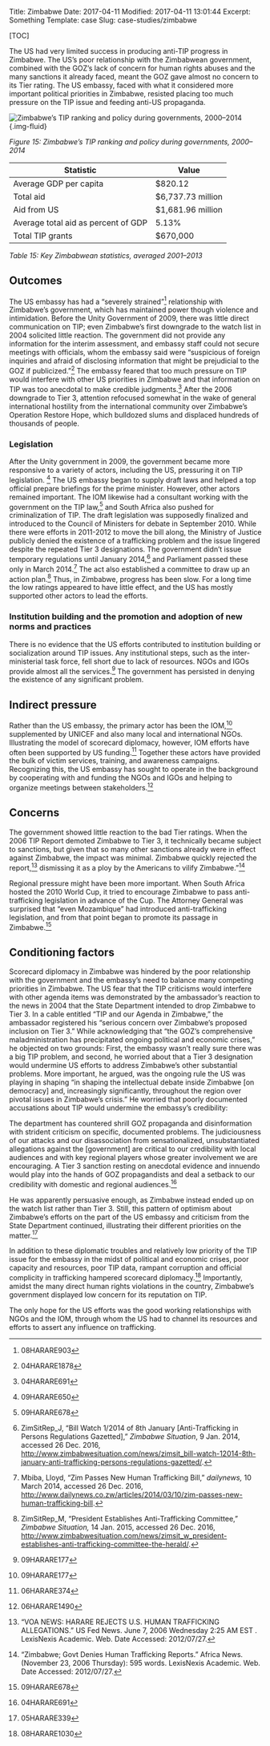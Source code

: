 Title: Zimbabwe
Date: 2017-04-11
Modified: 2017-04-11 13:01:44
Excerpt: Something
Template: case
Slug: case-studies/zimbabwe

[TOC]

The US had very limited success in producing anti-TIP progress in Zimbabwe. The
US’s poor relationship with the Zimbabwean government, combined with the GOZ’s
lack of concern for human rights abuses and the many sanctions it already
faced, meant the GOZ gave almost no concern to its Tier rating. The US embassy,
faced with what it considered more important political priorities in Zimbabwe,
resisted placing too much pressure on the TIP issue and feeding anti-US
propaganda.

![Zimbabwe’s TIP ranking and policy during governments, 2000–2014](/files/images/timeline_ZWE.png){.img-fluid}

*Figure 15: Zimbabwe’s TIP ranking and policy during governments, 2000–2014*

Statistic                             | Value
------------------------------------- | --------------------
Average GDP per capita                | $820.12
Total aid                             | $6,737.73 million
Aid from US                           | $1,681.96 million
Average total aid as percent of GDP   | 5.13%
Total TIP grants                      | $670,000

*Table 15: Key Zimbabwean statistics, averaged 2001–2013*

## Outcomes

The US embassy has had a “severely strained”[^516] relationship with Zimbabwe’s
government, which has maintained power though violence and intimidation. Before
the Unity Government of 2009, there was little direct communication on TIP;
even Zimbabwe’s first downgrade to the watch list in 2004 solicited little
reaction. The government did not provide any information for the interim
assessment, and embassy staff could not secure meetings with officials, whom
the embassy said were “suspicious of foreign inquiries and afraid of disclosing
information that might be prejudicial to the GOZ if publicized.”[^517] The
embassy feared that too much pressure on TIP would interfere with other US
priorities in Zimbabwe and that information on TIP was too anecdotal to make
credible judgments.[^518] After the 2006 downgrade to Tier 3, attention
refocused somewhat in the wake of general international hostility from the
international community over Zimbabwe’s Operation Restore Hope, which bulldozed
slums and displaced hundreds of thousands of people.

### Legislation

After the Unity government in 2009, the government became more responsive to a
variety of actors, including the US, pressuring it on TIP legislation. [^519]
The US embassy began to supply draft laws and helped a top official prepare
briefings for the prime minister. However, other actors remained important. The
IOM likewise had a consultant working with the government on the TIP law,[^520]
and South Africa also pushed for criminalization of TIP. The draft legislation
was supposedly finalized and introduced to the Council of Ministers for debate
in September 2010. While there were efforts in 2011-2012 to move the bill
along, the Ministry of Justice publicly denied the existence of a trafficking
problem and the issue lingered despite the repeated Tier 3 designations. The
government didn’t issue temporary regulations until January 2014,[^521] and
Parliament passed these only in March 2014.[^522] The act also established a
committee to draw up an action plan.[^523] Thus, in Zimbabwe, progress has been
slow. For a long time the low ratings appeared to have little effect, and the
US has mostly supported other actors to lead the efforts.

### Institution building and the promotion and adoption of new norms and practices

There is no evidence that the US efforts contributed to institution building or
socialization around TIP issues. Any institutional steps, such as the inter-
ministerial task force, fell short due to lack of resources. NGOs and IGOs
provide almost all the services.[^524] The government has persisted in denying
the existence of any significant problem.

## Indirect pressure

Rather than the US embassy, the primary actor has been the IOM,[^525]
supplemented by UNICEF and also many local and international NGOs. Illustrating
the model of scorecard diplomacy, however, IOM efforts have often been
supported by US funding.[^526] Together these actors have provided the bulk of
victim services, training, and awareness campaigns. Recognizing this, the US
embassy has sought to operate in the background by cooperating with and funding
the NGOs and IGOs and helping to organize meetings between stakeholders.[^527]

## Concerns

The government showed little reaction to the bad Tier ratings. When the 2006
TIP Report demoted Zimbabwe to Tier 3, it technically became subject to
sanctions, but given that so many other sanctions already were in effect
against Zimbabwe, the impact was minimal. Zimbabwe quickly rejected the
report,[^528] dismissing it as a ploy by the Americans to vilify
Zimbabwe.”[^529]

Regional pressure might have been more important. When South Africa hosted the
2010 World Cup, it tried to encourage Zimbabwe to pass anti-trafficking
legislation in advance of the Cup. The Attorney General was surprised that
“even Mozambique” had introduced anti-trafficking legislation, and from that
point began to promote its passage in Zimbabwe.[^530]

## Conditioning factors

Scorecard diplomacy in Zimbabwe was hindered by the poor relationship with the
government and the embassy’s need to balance many competing priorities in
Zimbabwe. The US fear that the TIP criticisms would interfere with other agenda
items was demonstrated by the ambassador’s reaction to the news in 2004 that
the State Department intended to drop Zimbabwe to Tier 3. In a cable entitled
“TIP and our Agenda in Zimbabwe,” the ambassador registered his “serious
concern over Zimbabwe’s proposed inclusion on Tier 3.” While acknowledging that
“the GOZ’s comprehensive maladministration has precipitated ongoing political
and economic crises,” he objected on two grounds: First, the embassy wasn’t
really sure there was a big TIP problem, and second, he worried about that a
Tier 3 designation would undermine US efforts to address Zimbabwe’s other
substantial problems. More important, he argued, was the ongoing rule the US
was playing in shaping “in shaping the intellectual debate inside Zimbabwe \[on
democracy\] and, increasingly significantly, throughout the region over pivotal
issues in Zimbabwe’s crisis.” He worried that poorly documented accusations
about TIP would undermine the embassy’s credibility:

The department has countered shrill GOZ propaganda and disinformation with
strident criticism on specific, documented problems. The judiciousness of our
attacks and our disassociation from sensationalized, unsubstantiated
allegations against the \[government\] are critical to our credibility with
local audiences and with key regional players whose greater involvement we are
encouraging. A Tier 3 sanction resting on anecdotal evidence and innuendo would
play into the hands of GOZ propagandists and deal a setback to our credibility
with domestic and regional audiences.[^531]

He was apparently persuasive enough, as Zimbabwe instead ended up on the watch
list rather than Tier 3. Still, this pattern of optimism about Zimbabwe’s
efforts on the part of the US embassy and criticism from the State Department
continued, illustrating their different priorities on the matter.[^532]

In addition to these diplomatic troubles and relatively low priority of the TIP
issue for the embassy in the midst of political and economic crises, poor
capacity and resources, poor TIP data, rampant corruption and official
complicity in trafficking hampered scorecard diplomacy.[^533] Importantly,
amidst the many direct human rights violations in the country, Zimbabwe’s
government displayed low concern for its reputation on TIP.

The only hope for the US efforts was the good working relationships with NGOs
and the IOM, through whom the US had to channel its resources and efforts to
assert any influence on trafficking.


[^516]: 08HARARE903

[^517]: 04HARARE1878

[^518]: 04HARARE691

[^519]: 09HARARE650

[^520]: 09HARARE678

[^521]: ZimSitRep\_J, “Bill Watch 1/2014 of 8th January
    \[Anti-Trafficking in Persons Regulations Gazetted\],” *Zimbabwe
    Situation*, 9 Jan. 2014, accessed 26 Dec. 2016,
    <http://www.zimbabwesituation.com/news/zimsit_bill-watch-12014-8th-january-anti-trafficking-persons-regulations-gazetted/>.

[^522]: Mbiba, Lloyd, “Zim Passes New Human Trafficking Bill,”
    *dailynews,* 10 March 2014, accessed 26 Dec. 2016,
    <http://www.dailynews.co.zw/articles/2014/03/10/zim-passes-new-human-trafficking-bill>.

[^523]: ZimSitRep\_M, “President Establishes Anti-Trafficking
    Committee,” *Zimbabwe Situation,* 14 Jan. 2015, accessed 26 Dec.
    2016,
    <http://www.zimbabwesituation.com/news/zimsit_w_president-establishes-anti-trafficking-committee-the-herald/>.

[^524]: 09HARARE177

[^525]: 09HARARE177

[^526]: 06HARARE374

[^527]: 06HARARE1490

[^528]: “VOA NEWS: HARARE REJECTS U.S. HUMAN TRAFFICKING ALLEGATIONS.”
    US Fed News. June 7, 2006 Wednesday 2:25 AM EST . LexisNexis
    Academic. Web. Date Accessed: 2012/07/27.

[^529]: “Zimbabwe; Govt Denies Human Trafficking Reports.” Africa News.
    (November 23, 2006 Thursday): 595 words. LexisNexis Academic. Web.
    Date Accessed: 2012/07/27.

[^530]: 09HARARE678

[^531]: 04HARARE691

[^532]: 05HARARE339

[^533]: 08HARARE1030
